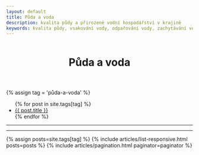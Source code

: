 ```yaml
---
layout: default
title: Půda a voda
description: kvalita půdy a přirozené vodní hospodářství v krajině
keywords: kvalita půdy, vsakování vody, odpařování vody, zachytávání vody, zavlažování, intenzivní zemědělství, životní prostředí
---
```



<div class="row">
  <div class="columns">
    <div class="o-section">
      <div class="o-section-inner">
          <header class="c-page-header">
            <h1 itemprop="headline" class="c-page-title">Půda a voda</h1>
          </header>
          {% assign tag = 'půda-a-voda'  %}
          <ul>
          {% for post in site.tags[tag] %}
            <li><a href="{{ post.url }}">{{ post.title }}</a></li>{% endfor %}
          </ul><hr><hr>
         {% assign posts=site.tags[tag] %} 
         {% include articles/list-responsive.html posts=posts %}
         {% include articles/pagination.html paginator=paginator %}
      </div>
    </div>
  </div>
</div>
